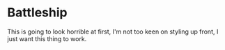 # Battleship

This is going to look horrible at first, I'm not too keen on styling up front, I just want this thing to work. 
